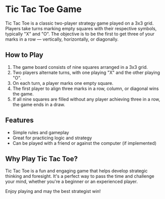 # Tic Tac Toe Game

Tic Tac Toe is a classic two-player strategy game played on a 3x3 grid. Players take turns marking empty squares with their respective symbols, typically "X" and "O". The objective is to be the first to get three of your marks in a row — vertically, horizontally, or diagonally.

## How to Play

1. The game board consists of nine squares arranged in a 3x3 grid.
2. Two players alternate turns, with one playing "X" and the other playing "O".
3. On each turn, a player marks one empty square.
4. The first player to align three marks in a row, column, or diagonal wins the game.
5. If all nine squares are filled without any player achieving three in a row, the game ends in a draw.

## Features

- Simple rules and gameplay
- Great for practicing logic and strategy
- Can be played with a friend or against the computer (if implemented)

## Why Play Tic Tac Toe?

Tic Tac Toe is a fun and engaging game that helps develop strategic thinking and foresight. It's a perfect way to pass the time and challenge your mind, whether you're a beginner or an experienced player.

Enjoy playing and may the best strategist win!
